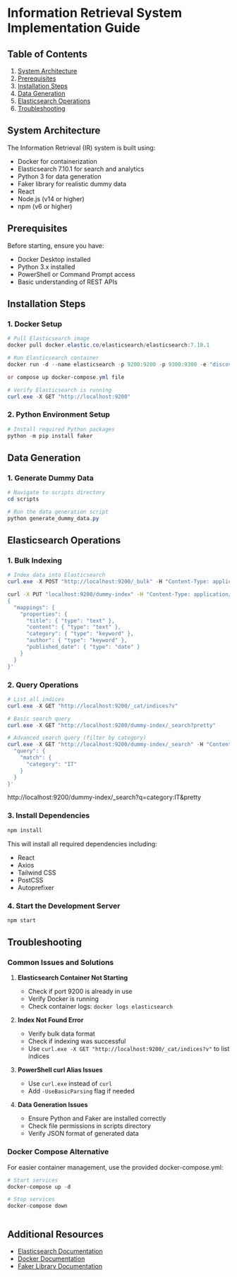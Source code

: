 # Information Retrieval System Implementation Guide

## Table of Contents

1. [System Architecture](#system-architecture)
2. [Prerequisites](#prerequisites)
3. [Installation Steps](#installation-steps)
4. [Data Generation](#data-generation)
5. [Elasticsearch Operations](#elasticsearch-operations)
6. [Troubleshooting](#troubleshooting)

## System Architecture

The Information Retrieval (IR) system is built using:

- Docker for containerization
- Elasticsearch 7.10.1 for search and analytics
- Python 3 for data generation
- Faker library for realistic dummy data
- React
- Node.js (v14 or higher)
- npm (v6 or higher)

## Prerequisites

Before starting, ensure you have:

- Docker Desktop installed
- Python 3.x installed
- PowerShell or Command Prompt access
- Basic understanding of REST APIs

## Installation Steps

### 1. Docker Setup

```powershell
# Pull Elasticsearch image
docker pull docker.elastic.co/elasticsearch/elasticsearch:7.10.1

# Run Elasticsearch container
docker run -d --name elasticsearch -p 9200:9200 -p 9300:9300 -e "discovery.type=single-node" docker.elastic.co/elasticsearch/elasticsearch:7.10.1

or compose up docker-compose.yml file

# Verify Elasticsearch is running
curl.exe -X GET "http://localhost:9200"
```

### 2. Python Environment Setup

```powershell
# Install required Python packages
python -m pip install faker
```

## Data Generation

### 1. Generate Dummy Data

```powershell
# Navigate to scripts directory
cd scripts

# Run the data generation script
python generate_dummy_data.py
```

## Elasticsearch Operations

### 1. Bulk Indexing

```powershell
# Index data into Elasticsearch
curl.exe -X POST "http://localhost:9200/_bulk" -H "Content-Type: application/json" --data-binary @scripts/bulk_data.json
```

```bash
curl -X PUT "localhost:9200/dummy-index" -H "Content-Type: application/json" -d'
{
  "mappings": {
    "properties": {
      "title": { "type": "text" },
      "content": { "type": "text" },
      "category": { "type": "keyword" },
      "author": { "type": "keyword" },
      "published_date": { "type": "date" }
    }
  }
}'
```

### 2. Query Operations

```powershell
# List all indices
curl.exe -X GET "http://localhost:9200/_cat/indices?v"

# Basic search query
curl.exe -X GET "http://localhost:9200/dummy-index/_search?pretty"

# Advanced search query (filter by category)
curl.exe -X GET "http://localhost:9200/dummy-index/_search" -H "Content-Type: application/json" -d '{
  "query": {
    "match": {
      "category": "IT"
    }
  }
}'
```

http://localhost:9200/dummy-index/\_search?q=category:IT&pretty

### 3. Install Dependencies

```bash
npm install
```

This will install all required dependencies including:

- React
- Axios
- Tailwind CSS
- PostCSS
- Autoprefixer

### 4. Start the Development Server

```bash
npm start
```

## Troubleshooting

### Common Issues and Solutions

1. **Elasticsearch Container Not Starting**

   - Check if port 9200 is already in use
   - Verify Docker is running
   - Check container logs: `docker logs elasticsearch`

2. **Index Not Found Error**

   - Verify bulk data format
   - Check if indexing was successful
   - Use `curl.exe -X GET "http://localhost:9200/_cat/indices?v"` to list indices

3. **PowerShell curl Alias Issues**

   - Use `curl.exe` instead of `curl`
   - Add `-UseBasicParsing` flag if needed

4. **Data Generation Issues**
   - Ensure Python and Faker are installed correctly
   - Check file permissions in scripts directory
   - Verify JSON format of generated data

### Docker Compose Alternative

For easier container management, use the provided docker-compose.yml:

```powershell
# Start services
docker-compose up -d

# Stop services
docker-compose down



```

## Additional Resources

- [Elasticsearch Documentation](https://www.elastic.co/guide/index.html)
- [Docker Documentation](https://docs.docker.com/)
- [Faker Library Documentation](https://faker.readthedocs.io/)
